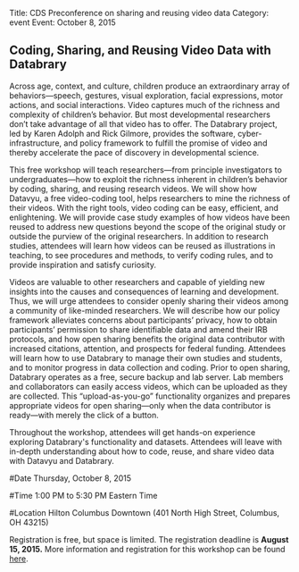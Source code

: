 Title: CDS Preconference on sharing and reusing video data
Category: event
Event: October 8, 2015

## Coding, Sharing, and Reusing Video Data with Databrary

Across age, context, and culture, children produce an extraordinary array of behaviors—speech, gestures, visual exploration, facial expressions, motor actions, and social interactions.
Video captures much of the richness and complexity of children’s behavior.
But most developmental researchers don’t take advantage of all that video has to offer.
The Databrary project, led by Karen Adolph and Rick Gilmore, provides the software, cyber-infrastructure, and policy framework to fulfill the promise of video and thereby accelerate the pace of discovery in developmental science.

This free workshop will teach researchers—from principle investigators to undergraduates—how to exploit the richness inherent in children’s behavior by coding, sharing, and reusing research videos.
We will show how Datavyu, a free video-coding tool, helps researchers to mine the richness of their videos. With the right tools, video coding can be easy, efficient, and enlightening.
We will provide case study examples of how videos have been reused to address new questions beyond the scope of the original study or outside the purview of the original researchers.
In addition to research studies, attendees will learn how videos can be reused as illustrations in teaching, to see procedures and methods, to verify coding rules, and to provide inspiration and satisfy curiosity.

Videos are valuable to other researchers and capable of yielding new insights into the causes and consequences of learning and development.
Thus, we will urge attendees to consider openly sharing their videos among a community of like-minded researchers.
We will describe how our policy framework alleviates concerns about participants’ privacy, how to obtain participants’ permission to share identifiable data and amend their IRB protocols, and how open sharing benefits the original data contributor with increased citations, attention, and prospects for federal funding.
Attendees will learn how to use Databrary to manage their own studies and students, and to monitor progress in data collection and coding. 
Prior to open sharing, Databrary operates as a free, secure backup and lab server. 
Lab members and collaborators can easily access videos, which can be uploaded as they are collected. 
This “upload-as-you-go” functionality organizes and prepares appropriate videos for open sharing—only when the data contributor is ready—with merely the click of a button. 

Throughout the workshop, attendees will get hands-on experience exploring Databrary's functionality and datasets.
Attendees will leave with in-depth understanding about how to code, reuse, and share video data with Datavyu and Databrary.

#Date
Thursday, October 8, 2015 

#Time
1:00 PM to 5:30 PM Eastern Time

#Location
Hilton Columbus Downtown (401 North High Street, Columbus, OH 43215)

Registration is free, but space is limited. 
The registration deadline is **August 15, 2015.**
More information and registration for this workshop can be found [here](https://docs.google.com/a/nyu.edu/forms/d/1KeBgyKa79VqX5RwR3nlBvPVxXqWbyCO5c5wI8i6zs3U/viewform). 